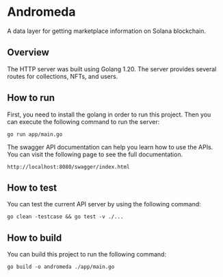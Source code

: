 # Andromeda

A data layer for getting marketplace information on Solana blockchain.

## Overview

The HTTP server was built using Golang 1.20.
The server provides several routes for collections, NFTs, and users.

## How to run

First, you need to install the golang in order to run this project. Then you can execute the following command to run the server:
```
go run app/main.go
```

The swagger API documentation can help you learn how to use the APIs. You can visit the following page to see the full documentation.
```
http://localhost:8080/swagger/index.html
```

## How to test

You can test the current API server by using the following command:
```
go clean -testcase && go test -v ./...
```

## How to build

You can build this project to run the following command:
```
go build -o andromeda ./app/main.go
```
